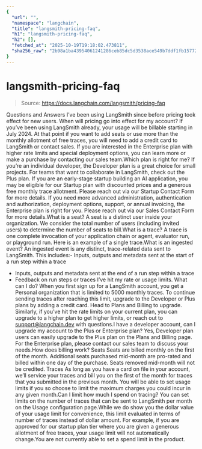 ```yaml
---
{
  "url": "",
  "namespace": "langchain",
  "title": "langsmith-pricing-faq",
  "h1": "langsmith-pricing-faq",
  "h2": [],
  "fetched_at": "2025-10-19T19:18:02.473811",
  "sha256_raw": "2b98a1ba43954061241286ceb85dc5d3538ace549b7ddf1fb15772d004f86f73"
}
---
```


# langsmith-pricing-faq

> Source: https://docs.langchain.com/langsmith/pricing-faq

Questions and Answers
I’ve been using LangSmith since before pricing took effect for new users. When will pricing go into effect for my account?
If you’ve been using LangSmith already, your usage will be billable starting in July 2024. At that point if you want to add seats or use more than the monthly allotment of free traces, you will need to add a credit card to LangSmith or contact sales. If you are interested in the Enterprise plan with higher rate limits and special deployment options, you can learn more or make a purchase by contacting our sales team.Which plan is right for me?
If you’re an individual developer, the Developer plan is a great choice for small projects. For teams that want to collaborate in LangSmith, check out the Plus plan. If you are an early-stage startup building an AI application, you may be eligible for our Startup plan with discounted prices and a generous free monthly trace allotment. Please reach out via our Startup Contact Form for more details. If you need more advanced administration, authentication and authorization, deployment options, support, or annual invoicing, the Enterprise plan is right for you. Please reach out via our Sales Contact Form for more details.What is a seat?
A seat is a distinct user inside your organization. We consider the total number of users (including invited users) to determine the number of seats to bill.What is a trace?
A trace is one complete invocation of your application chain or agent, evaluator run, or playground run. Here is an example of a single trace.What is an ingested event?
An ingested event is any distinct, trace-related data sent to LangSmith. This includes:- Inputs, outputs and metadata sent at the start of a run step within a trace
- Inputs, outputs and metadata sent at the end of a run step within a trace
- Feedback on run steps or traces
I’ve hit my rate or usage limits. What can I do?
When you first sign up for a LangSmith account, you get a Personal organization that is limited to 5000 monthly traces. To continue sending traces after reaching this limit, upgrade to the Developer or Plus plans by adding a credit card. Head to Plans and Billing to upgrade. Similarly, if you’ve hit the rate limits on your current plan, you can upgrade to a higher plan to get higher limits, or reach out to support@langchain.dev with questions.I have a developer account, can I upgrade my account to the Plus or Enterprise plan?
Yes, Developer plan users can easily upgrade to the Plus plan on the Plans and Billing page. For the Enterprise plan, please contact our sales team to discuss your needs.How does billing work?
Seats Seats are billed monthly on the first of the month. Additional seats purchased mid-month are pro-rated and billed within one day of the purchase. Seats removed mid-month will not be credited. Traces As long as you have a card on file in your account, we’ll service your traces and bill you on the first of the month for traces that you submitted in the previous month. You will be able to set usage limits if you so choose to limit the maximum charges you could incur in any given month.Can I limit how much I spend on tracing?
You can set limits on the number of traces that can be sent to LangSmith per month on the Usage configuration page.While we do show you the dollar value of your usage limit for convenience, this limit evaluated in terms of number of traces instead of dollar amount. For example, if you are approved for our startup plan tier where you are given a generous allotment of free traces, your usage limit will not automatically change.You are not currently able to set a spend limit in the product.